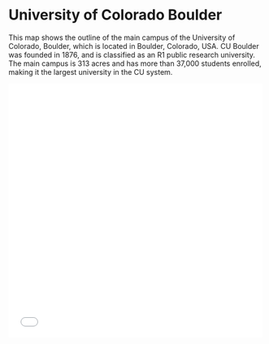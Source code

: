 # University of Colorado Boulder
This map shows the outline of the main campus of the University of Colorado, Boulder, which is located in Boulder, Colorado, USA. CU Boulder was founded in 1876, and is classified as an R1 public research university. The main campus is 313 acres and has more than 37,000 students enrolled, making it the largest university in the CU system. 

<embed type="text/html" src="img/cub_map.html" width="500" height="500">